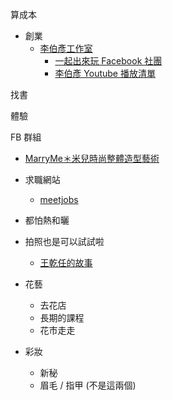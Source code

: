 

算成本

- 創業
	- [李伯彥工作室](https://www.facebook.com/billstudio)
		- [一起出來玩 Facebook 社團](https://www.facebook.com/groups/17gonplay)
		- [李伯彥 Youtube 播放清單](https://www.youtube.com/playlist?list=PLrQG_tYv82k42jZQTof9nWI0GIh4Ud0yp)

找書

體驗

FB 群組

- [MarryMe＊米兒時尚整體造型藝術](https://www.facebook.com/marryme.com.tw)


- 求職網站
	- [meetjobs](https://meet.jobs/zh-TW)

- 都怕熱和曬

- 拍照也是可以試試啦
	- [王乾任的故事](https://www.facebook.com/ZENWANG/posts/10221657698205570?__cft__[0]=AZV0MM9IPNDve5U0reGtkIHLy9jKFTy9ihwYIUVv0rFe9DaEhOF_HftyYjUms88Eo7OdRiGztQStlYR3-gXCl0KqRRPkJK5UQKpBcIHFMFesLWxDjPr4ayHFXlSWN_5ZAz4&__tn__=%2CO%2CP-R)

- 花藝
	- 去花店
	- 長期的課程
	- 花市走走

- 彩妝
	- 新秘
	- 眉毛 / 指甲 (不是這兩個)